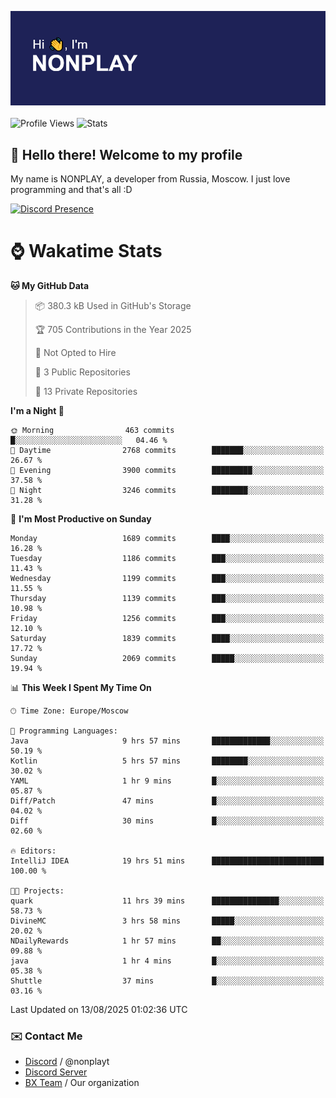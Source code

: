 ![Discord Presence](./header.png)
<br></br>
![Profile Views](https://komarev.com/ghpvc/?username=NONPLAYT&color=blue&style=for-the-badge)
![Stats](https://img.shields.io/badge/0%25-OPTIMIZED-orange?style=for-the-badge)


## :wave: Hello there! Welcome to my profile

My name is NONPLAY, a developer from Russia, Moscow. I just love programming and that's all :D

[![Discord Presence](https://lanyard.cnrad.dev/api/597087584090587177?showDisplayName=true)](https://discord.com/users/597087584090587177) 

# ⌚ Wakatime Stats

<!--START_SECTION:waka-->
**🐱 My GitHub Data** 

> 📦 380.3 kB Used in GitHub's Storage 
 > 
> 🏆 705 Contributions in the Year 2025
 > 
> 🚫 Not Opted to Hire
 > 
> 📜 3 Public Repositories 
 > 
> 🔑 13 Private Repositories 
 > 
**I'm a Night 🦉** 

```text
🌞 Morning                463 commits         █░░░░░░░░░░░░░░░░░░░░░░░░   04.46 % 
🌆 Daytime                2768 commits        ███████░░░░░░░░░░░░░░░░░░   26.67 % 
🌃 Evening                3900 commits        █████████░░░░░░░░░░░░░░░░   37.58 % 
🌙 Night                  3246 commits        ████████░░░░░░░░░░░░░░░░░   31.28 % 
```
📅 **I'm Most Productive on Sunday** 

```text
Monday                   1689 commits        ████░░░░░░░░░░░░░░░░░░░░░   16.28 % 
Tuesday                  1186 commits        ███░░░░░░░░░░░░░░░░░░░░░░   11.43 % 
Wednesday                1199 commits        ███░░░░░░░░░░░░░░░░░░░░░░   11.55 % 
Thursday                 1139 commits        ███░░░░░░░░░░░░░░░░░░░░░░   10.98 % 
Friday                   1256 commits        ███░░░░░░░░░░░░░░░░░░░░░░   12.10 % 
Saturday                 1839 commits        ████░░░░░░░░░░░░░░░░░░░░░   17.72 % 
Sunday                   2069 commits        █████░░░░░░░░░░░░░░░░░░░░   19.94 % 
```


📊 **This Week I Spent My Time On** 

```text
🕑︎ Time Zone: Europe/Moscow

💬 Programming Languages: 
Java                     9 hrs 57 mins       █████████████░░░░░░░░░░░░   50.19 % 
Kotlin                   5 hrs 57 mins       ████████░░░░░░░░░░░░░░░░░   30.02 % 
YAML                     1 hr 9 mins         █░░░░░░░░░░░░░░░░░░░░░░░░   05.87 % 
Diff/Patch               47 mins             █░░░░░░░░░░░░░░░░░░░░░░░░   04.02 % 
Diff                     30 mins             █░░░░░░░░░░░░░░░░░░░░░░░░   02.60 % 

🔥 Editors: 
IntelliJ IDEA            19 hrs 51 mins      █████████████████████████   100.00 % 

🐱‍💻 Projects: 
quark                    11 hrs 39 mins      ███████████████░░░░░░░░░░   58.73 % 
DivineMC                 3 hrs 58 mins       █████░░░░░░░░░░░░░░░░░░░░   20.02 % 
NDailyRewards            1 hr 57 mins        ██░░░░░░░░░░░░░░░░░░░░░░░   09.88 % 
java                     1 hr 4 mins         █░░░░░░░░░░░░░░░░░░░░░░░░   05.38 % 
Shuttle                  37 mins             █░░░░░░░░░░░░░░░░░░░░░░░░   03.16 % 
```


 Last Updated on 13/08/2025 01:02:36 UTC
<!--END_SECTION:waka-->

### ✉️ Contact Me

- [Discord](https://discord.com/users/597087584090587177) / @nonplayt
- [Discord Server](https://discord.gg/qNyybSSPm5)
- [BX Team](https://github.com/BX-Team) / Our organization
